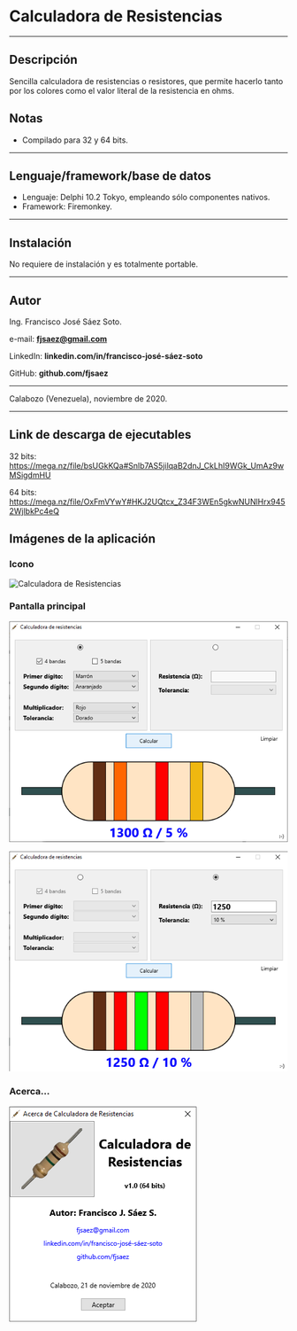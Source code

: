 # Calculadora de Resistencias

---

## Descripción

Sencilla calculadora de resistencias o resistores, que permite hacerlo tanto por los colores como el valor literal de la resistencia en ohms.

## Notas

* Compilado para 32 y 64 bits.

---

## Lenguaje/framework/base de datos

* Lenguaje: Delphi 10.2 Tokyo, empleando sólo componentes nativos. 
* Framework: Firemonkey. 

---

## Instalación

No requiere de instalación y es totalmente portable.

---

## Autor

Ing. Francisco José Sáez Soto.

e-mail: **fjsaez@gmail.com**

LinkedIn: **linkedin.com/in/francisco-josé-sáez-soto**

GitHub: **github.com/fjsaez**

---

Calabozo (Venezuela), noviembre de 2020.

---

## Link de descarga de ejecutables

32 bits: https://mega.nz/file/bsUGkKQa#Snlb7AS5jilqaB2dnJ_CkLhI9WGk_UmAz9wMSigdmHU

64 bits: https://mega.nz/file/OxFmVYwY#HKJ2UQtcx_Z34F3WEn5gkwNUNlHrx9452WjlbkPc4eQ

## Imágenes de la aplicación

### Icono

![Calculadora de Resistencias](Imagen/resistencia.ico)

### Pantalla principal

![Pantalla principal](Imagen/pantalla_principal_1.png)

![Pantalla principal](Imagen/pantalla_principal_2.png)

### Acerca...

![Acerca de la aplicación](Imagen/pantalla_acerca.png)
